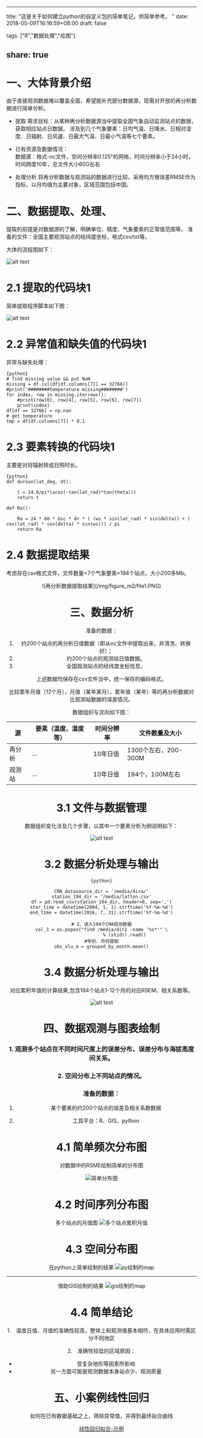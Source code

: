 
---
title: "这是关于如何建立python的自定义包的简单笔记，供简单参考。
"
date: 2018-05-09T16:16:59+08:00
draft: false

tags: ["R","数据处理","绘图"]

share: true
---

<!--more-->



一、大体背景介绍
========================================================
由于直接观测数据难以覆盖全面，希望能补充部分数据源，现需对开放的再分析数据进行简单分析。
- 提取
需求目标：从某种再分析数据源当中提取全国气象自动监测站点的数据，获取相应站点日数据。
涉及到几个气象要素：日均气温、日降水、日相对湿度、日辐射、日风速、日最大气温、日最小气温等七个要素。

- 已有资源及数据情况：  
数据源：格式-nc文件，空间分辨率0.125°的网格，时间分辨率小于24小时，时间跨度10年，总文件大小60G左右

- 处理分析
将再分析数据与观测站的数据进行比较，采用均方根误差RMSE作为指标，以月均值为主要对象，区域范围包括中国。

二、数据提取、处理、
========================================================
提取的前提是对数据源的了解，明确单位、精度、气象要素的正常值范围等。
准备的文件：全国主要观测站点的经纬度坐标，格式csv/txt等。

大体的流程图如下：

![alt text](/img/figure_m2/flow1.png)


2.1 提取的代码块1
========================================================
简单提取程序脚本如下图：

![alt text](/img/figure_m2/py1.PNG)


2.2 异常值和缺失值的代码块1
========================================================
异常与缺失处理：


```
{python}
# find missing value && put NaN
missing = df.ix[(df[df.columns[7]] == 32766)]
#print('########temperature missing########')
for index, row in missing.iterrows():
    #print(row[0], row[4], row[5], row[6], row[7])
    print(index)
df[df == 32766] = np.nan
# get temperature
tmp = df[df.columns[7]] * 0.1
```


2.3 要素转换的代码块1
========================================================
主要是对将辐射转成日照时长。

```
{python}
def dursun(lat_deg, dt):
    
    t = 24.0/pi*(acos(-tan(lat_rad)*tan(theta)))
    return t

def Ra():

    Ra = 24 * 60 * Gsc * dr * ( (ws * sin(lat_rad) * sin(delta)) + ( cos(lat_rad) * cos(delta) * sin(ws))) / pi
    return Ra

```
2.4 数据提取结果
========================================================
考虑存在csv格式文件，文件数量=7个气象要素×194个站点，大小200多Mb。

<center> ![再分析数据提取结果](/img/figure_m2/file1.PNG)

三、数据分析
========================================================
准备的数据：  
1. 约200个站点的再分析日值数据（即从nc文件中提取出来，并清洗、转换好）；  
2. 约200个站点的观测站日值数据。  
3. 全国观测站点的经纬度坐标信息。  

上述数据均保存在csv文件当中，统一保存的编码格式。  

比较累年月值（12个月），月值（某年某月），累年值（某年）等的再分析数据对比观测站数据的误差情况。  

数据组织与流向如下图：


|源  | 要素（温度、湿度等）|时间分辨率  | 文件数量及大小|
|------------- | -------------|------------- | -------------|
|再分析  | ... |10年日值  | 1300个左右，200-300M |
|观测站  | ... |10年日值  | 194个，100M左右 |

3.1 文件与数据管理
========================================================
数据组织变化涉及几个步骤，以其中一个要素分析为例说明如下：

![alt text](/img/figure_m2/file_struction.png)



3.2 数据分析处理与输出
========================================================


```
{python}

CMA_datasource_dir = '/media/dira/'
station_194_dir = '/media/latlon.csv'
df = pd.read_csv(station_194_dir, header=0, sep=',')
star_time = datetime(2004, 1, 1).strftime('%Y-%m-%d')
end_time = datetime(2016, 7, 31).strftime('%Y-%m-%d')

# 2、读入194个CMA观测数据
val_3 = os.popen("find /media/dir2 -name '%s*'" \
                 % (stid)).read()
#年份、月份提取
obs_vlu_m = grouped_by_month.mean()
```

3.4 数据分析处理与输出
========================================================
对应累积年值的计算结果,包含194个站点1-12个月的对应RSEM、相关系数等。

![alt text](/img/figure_m2/file3.PNG)



四、数据观测与图表绘制
========================================================

### 1. 观测多个站点在不同时间尺度上的误差分布，误差分布与海拔高度间关系。
### 2. 空间分布上不同站点的情况。

### **准备的数据：**  

1. 某个要素的约200个站点的误差及相关系数数据  

2. 工具平台：R、GIS、python  


4.1 简单频次分布图
========================================================
对数据中的RSME绘制简单的分布图

![简单分布图](/img/figure_m2/Daily_h.png)





4.2 时间序列分布图
========================================================

多个站点的月值图
![多个站点累积月值](/img/figure_m2/month_help_value.png)


4.3 空间分布图
=====================
在python上简单绘制的结果
![py绘制的map](/img/figure_m2/map_py.png)
***
借助GIS绘制的结果
![gis绘制的map](/img/figure_m2/map_gis.png)

4.4 简单结论
=======================================================


 1.　温度日值、月值的准确性较高，整体上和观测值基本相符，在具体应用时需区分不同地区  

 2.　准确性较低的区域原因：
  +  受复杂地形等因素所影响
  +  另一方面可能是观测数据本身站点少、观测质量

五、小案例线性回归
========================================================
如何在已有数据基础之上，筛除异常值，并得到最终拟合曲线

[线性回归拟合-示例](/img/guides/guide_x/for_404.html)


